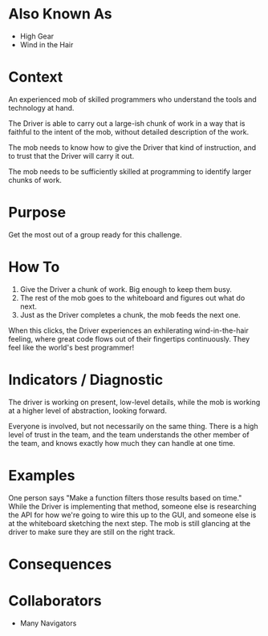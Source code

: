 ---
---
# Also Known As

- High Gear
- Wind in the Hair

# Context

An experienced mob of skilled programmers who understand the tools and technology at hand.

The Driver is able to carry out a large-ish chunk of work in a way that is faithful to the intent of the mob, without detailed description of the work. 

The mob needs to know how to give the Driver that kind of instruction, and to trust that the Driver will carry it out.

The mob needs to be sufficiently skilled at programming to identify larger chunks of work.

# Purpose

Get the most out of a group ready for this challenge.

# How To

1. Give the Driver a chunk of work. Big enough to keep them busy.
2. The rest of the mob goes to the whiteboard and figures out what do next.
3. Just as the Driver completes a chunk, the mob feeds the next one.

When this clicks, the Driver experiences an exhilerating wind-in-the-hair feeling, where great code flows out of their fingertips continuously. They feel like the world's best programmer!

# Indicators / Diagnostic

The driver is working on present, low-level details, while the mob is working at a higher level of abstraction, looking forward.

Everyone is involved, but not necessarily on the same thing. There is a high level of trust in the team, and the team understands the other member of the team, and knows exactly how much they can handle at one time.

# Examples

One person says "Make a function filters those results based on time." While the Driver is implementing that method, someone else is researching the API for how we're going to wire this up to the GUI, and someone else is at the whiteboard sketching the next step. The mob is still glancing at the driver to make sure they are still on the right track.
 
# Consequences

# Collaborators

- Many Navigators

